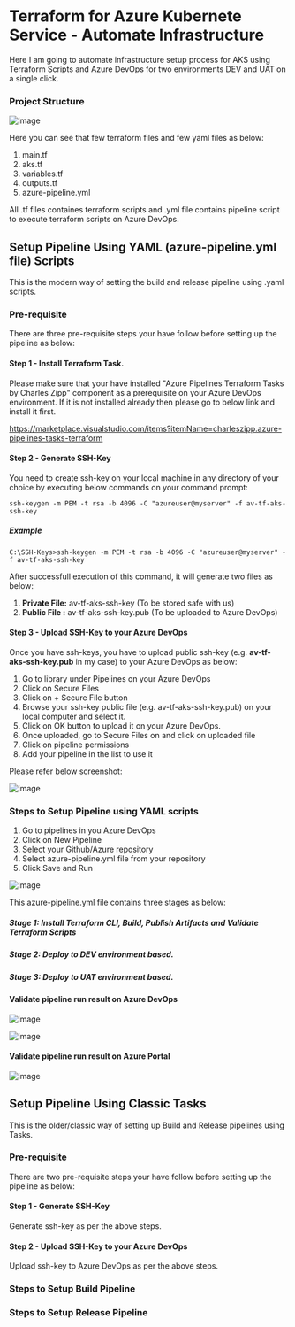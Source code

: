 # Terraform for Azure Kubernete Service - Automate Infrastructure
Here I am going to automate infrastructure setup process for AKS using Terraform Scripts and Azure DevOps for two environments DEV and UAT on a single click.

### Project Structure
![image](https://user-images.githubusercontent.com/84455469/130923865-df54c0cd-85a1-4562-a930-c1025e8601bc.png)

Here you can see that few terraform files and few yaml files as below:
1. main.tf
2. aks.tf
3. variables.tf
4. outputs.tf
5. azure-pipeline.yml

All .tf files containes terraform scripts and .yml file contains pipeline script to execute terraform scripts on Azure DevOps.

## Setup Pipeline Using YAML (azure-pipeline.yml file) Scripts
This is the modern way of setting the build and release pipeline using .yaml scripts.

### Pre-requisite
There are three pre-requisite steps your have follow before setting up the pipeline as below:

#### Step 1 - Install Terraform Task. 
Please make sure that your have installed "Azure Pipelines Terraform Tasks by Charles Zipp" component as a prerequisite on your Azure DevOps environment. If it is not installed already then please go to below link and install it first.

https://marketplace.visualstudio.com/items?itemName=charleszipp.azure-pipelines-tasks-terraform

#### Step 2 - Generate SSH-Key
You need to create ssh-key on your local machine in any directory of your choice by executing below commands on your command prompt:

```
ssh-keygen -m PEM -t rsa -b 4096 -C "azureuser@myserver" -f av-tf-aks-ssh-key
```
##### Example
```
C:\SSH-Keys>ssh-keygen -m PEM -t rsa -b 4096 -C "azureuser@myserver" -f av-tf-aks-ssh-key
```

After successfull execution of this command, it will generate two files as below:

1. <b>Private File:</b> av-tf-aks-ssh-key (To be stored safe with us)
2. <b>Public File :</b> av-tf-aks-ssh-key.pub (To be uploaded to Azure DevOps)

#### Step 3 - Upload SSH-Key to your Azure DevOps
Once you have ssh-keys, you have to upload public ssh-key (e.g. <b>av-tf-aks-ssh-key.pub</b> in my case) to your Azure DevOps as below:

1. Go to library under Pipelines on your Azure DevOps
2. Click on Secure Files
3. Click on + Secure File button
4. Browse your ssh-key public file (e.g. av-tf-aks-ssh-key.pub) on your local computer and select it.
5. Click on OK button to upload it on your Azure DevOps.
6. Once uploaded, go to Secure Files on and click on uploaded file
7. Click on pipeline permissions
8. Add your pipeline in the list to use it

Please refer below screenshot:

![image](https://user-images.githubusercontent.com/84455469/130929798-82aee4b4-20e2-485d-98d2-b1c1fb3d5158.png)

### Steps to Setup Pipeline using YAML scripts

1. Go to pipelines in you Azure DevOps 
2. Click on New Pipeline
3. Select your Github/Azure repository
4. Select azure-pipeline.yml file from your repository
5. Click Save and Run

![image](https://user-images.githubusercontent.com/84455469/130920833-e0990eeb-be72-4dcc-8964-9d22e6465907.png)

This azure-pipeline.yml file contains three stages as below:

##### Stage 1: Install Terraform CLI, Build, Publish Artifacts and Validate Terraform Scripts
##### Stage 2: Deploy to DEV environment based.
##### Stage 3: Deploy to UAT environment based.

#### Validate pipeline run result on Azure DevOps
![image](https://user-images.githubusercontent.com/84455469/130919106-bb1d64a9-804d-4a60-a1e2-cb37de09daf8.png)

![image](https://user-images.githubusercontent.com/84455469/130920226-14faf9d2-acf6-433c-992f-3a8256991817.png)

#### Validate pipeline run result on Azure Portal
![image](https://user-images.githubusercontent.com/84455469/130923545-dd282c9b-2c16-49c8-bb21-2503e4cb077f.png)


## Setup Pipeline Using Classic Tasks
This is the older/classic way of setting up Build and Release pipelines using Tasks.

### Pre-requisite
There are two pre-requisite steps your have follow before setting up the pipeline as below:

#### Step 1 - Generate SSH-Key
Generate ssh-key as per the above steps.

#### Step 2 - Upload SSH-Key to your Azure DevOps
Upload ssh-key to Azure DevOps as per the above steps.

### Steps to Setup Build Pipeline


### Steps to Setup Release Pipeline

